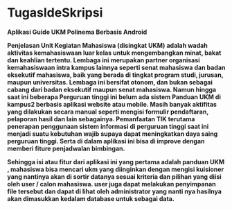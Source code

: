 # TugasIdeSkripsi
<b>Aplikasi Guide UKM Polinema Berbasis Android <b>
  
Penjelasan
Unit Kegiatan Mahasiswa (disingkat UKM) adalah wadah aktivitas kemahasiswaan luar kelas untuk mengembangkan minat, bakat dan keahlian tertentu. Lembaga ini merupakan partner organisasi kemahasiswaan intra kampus lainnya seperti senat mahasiswa dan badan eksekutif mahasiswa, baik yang berada di tingkat program studi, jurusan, maupun universitas. Lembaga ini bersifat otonom, dan bukan sebagai cabang dari badan eksekutif maupun senat mahasiswa.
Namun hingga saat ini beberapa Perguruan tinggi ini belum ada sistem Panduan UKM di kampus2 berbasis aplikasi website atau mobile. Masih banyak aktifitas yang dilakukan secara manual seperti mengisi formulir pendaftaran, pelaporan hasil dan lain sebagainya. Pemanfaatan TIK terutama penerapan penggunaan sistem informasi di perguruan tinggi saat ini menjadi suatu kebutuhan wajib supaya dapat meningkatkan daya saing perguruan tinggi. Serta di dalam aplikasi ini bisa di improve dengan memberi fiture penjadwalan bimbingan.

Sehingga isi atau fitur dari aplikasi ini yang pertama adalah panduan UKM , mahasiswa bisa mencari ukm yang diinginkan dengan mengisi kuisioner yang nantinya akan di sortir datanya sesuai kriteria dan pilihan yang diisi oleh user / calon mahasiswa. user juga dapat melakukan penyimpanan file tersebut dan dapat di lihat oleh administrator yang nanti nya hasilnya akan dimasukkan kedalam database untuk sebagai data. 
